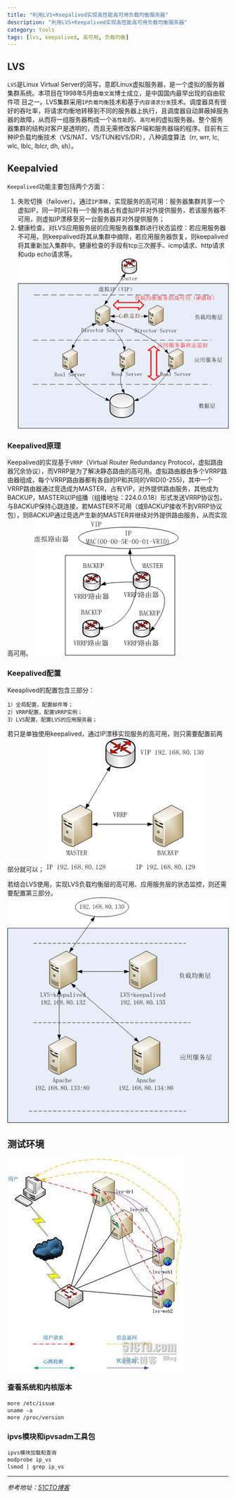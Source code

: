 ```yaml
---
title: "利用LVS+Keepalived实现高性能高可用负载均衡服务器"
description: "利用LVS+Keepalived实现高性能高可用负载均衡服务器"
category: tools
tags: [lvs, keepalived, 高可用, 负载均衡]
---
```


## LVS
`LVS`是Linux Virtual Server的简写，意即Linux虚拟服务器，是一个虚拟的服务器集群系统。本项目在1998年5月由`章文嵩`博士成立，是中国国内最早出现的自由软件项 目之一。LVS集群采用`IP负载均衡`技术和基于`内容请求分发`技术。调度器具有很好的吞吐率，将请求均衡地转移到不同的服务器上执行，且调度器自动屏蔽掉服务器的故障，从而将一组服务器构成一个`高性能`的、`高可用`的虚拟服务器。整个服务器集群的结构对客户是透明的，而且无需修改客户端和服务器端的程序。目前有三种IP负载均衡技术（VS/NAT、VS/TUN和VS/DR），八种调度算法（rr, wrr, lc, wlc, lblc, lblcr, dh, sh）。

## Keepalvied
`Keepalived`功能主要包括两个方面：
1. 失败切换（failover）。通过`IP漂移`，实现服务的高可用：服务器集群共享一个虚拟IP，同一时间只有一个服务器占有虚拟IP并对外提供服务，若该服务器不可用，则虚拟IP漂移至另一台服务器并对外提供服务；
2. 健康检查。对LVS应用服务层的应用服务器集群进行状态监控：若应用服务器不可用，则keepalived将其从集群中摘除，若应用服务器恢复，则keepalived将其重新加入集群中。健康检查的手段有tcp三次握手、icmp请求、http请求和udp echo请求等。
![负载均衡高可用](/images/post/ha.png)
### Keepalived原理
Keepalived的实现基于`VRRP`（Virtual Router Redundancy Protocol，虚拟路由器冗余协议），而VRRP是为了解决静态路由的高可用。虚拟路由器由多个VRRP路由器组成，每个VRRP路由器都有各自的IP和共同的VRID(0-255)，其中一个VRRP路由器通过竞选成为MASTER，占有VIP，对外提供路由服务，其他成为BACKUP，MASTER以IP组播（组播地址：224.0.0.18）形式发送VRRP协议包，与BACKUP保持心跳连接，若MASTER不可用（或BACKUP接收不到VRRP协议包），则BACKUP通过竞选产生新的MASTER并继续对外提供路由服务，从而实现高可用。
![VRRP](/images/post/vrrp.png)
### Keepalived配置
Keeaplived的配置包含三部分：

    1）全局配置，配置邮件等；
    2）VRRP配置，配置VRRP实例；
    3）LVS配置，配置LVS的应用服务器；

若只是单独使用keepalived，通过IP漂移实现服务的高可用，则只需要配置前两部分就可以；
![ip](/images/post/ip.png)

若结合LVS使用，实现LVS负载均衡层的高可用、应用服务层的状态监控，则还需要配置第三部分。
![lvs](/images/post/lvs.png)

## 测试环境
![lvs-dr](/images/post/lvs-dr.jpg)
### 查看系统和内核版本
    more /etc/issue
    uname -a
    more /proc/version

### ipvs模块和ipvsadm工具包
    ipvs模块加载和查询
    modprobe ip_vs
    lsmod | grep ip_vs

---
*参考地址：[51CTO博客](http://zephiruswt.blog.51cto.com/5193151/1235852)*
